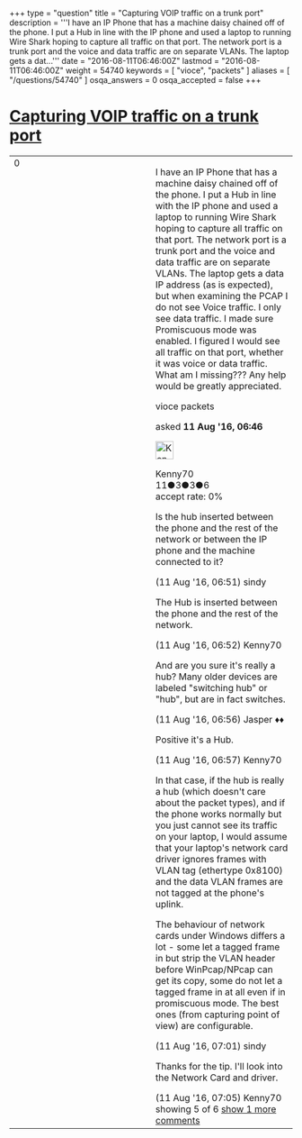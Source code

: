 +++
type = "question"
title = "Capturing VOIP traffic on a trunk port"
description = '''I have an IP Phone that has a machine daisy chained off of the phone. I put a Hub in line with the IP phone and used a laptop to running Wire Shark hoping to capture all traffic on that port. The network port is a trunk port and the voice and data traffic are on separate VLANs. The laptop gets a dat...'''
date = "2016-08-11T06:46:00Z"
lastmod = "2016-08-11T06:46:00Z"
weight = 54740
keywords = [ "vioce", "packets" ]
aliases = [ "/questions/54740" ]
osqa_answers = 0
osqa_accepted = false
+++

<div class="headNormal">

# [Capturing VOIP traffic on a trunk port](/questions/54740/capturing-voip-traffic-on-a-trunk-port)

</div>

<div id="main-body">

<div id="askform">

<table id="question-table" style="width:100%;"><colgroup><col style="width: 50%" /><col style="width: 50%" /></colgroup><tbody><tr class="odd"><td style="width: 30px; vertical-align: top"><div class="vote-buttons"><div id="post-54740-score" class="post-score" title="current number of votes">0</div><div id="favorite-count" class="favorite-count"></div></div></td><td><div id="item-right"><div class="question-body"><p>I have an IP Phone that has a machine daisy chained off of the phone. I put a Hub in line with the IP phone and used a laptop to running Wire Shark hoping to capture all traffic on that port. The network port is a trunk port and the voice and data traffic are on separate VLANs. The laptop gets a data IP address (as is expected), but when examining the PCAP I do not see Voice traffic. I only see data traffic. I made sure Promiscuous mode was enabled. I figured I would see all traffic on that port, whether it was voice or data traffic. What am I missing??? Any help would be greatly appreciated.</p></div><div id="question-tags" class="tags-container tags">vioce packets</div><div id="question-controls" class="post-controls"></div><div class="post-update-info-container"><div class="post-update-info post-update-info-user"><p>asked <strong>11 Aug '16, 06:46</strong></p><img src="https://secure.gravatar.com/avatar/7680a2a610d43f1161f289dd85b76a30?s=32&amp;d=identicon&amp;r=g" class="gravatar" width="32" height="32" alt="Kenny70&#39;s gravatar image" /><p>Kenny70<br />
<span class="score" title="11 reputation points">11</span><span title="3 badges"><span class="badge1">●</span><span class="badgecount">3</span></span><span title="3 badges"><span class="silver">●</span><span class="badgecount">3</span></span><span title="6 badges"><span class="bronze">●</span><span class="badgecount">6</span></span><br />
<span class="accept_rate" title="Rate of the user&#39;s accepted answers">accept rate:</span> <span title="Kenny70 has no accepted answers">0%</span></p></div></div><div id="comments-container-54740" class="comments-container"><span id="54741"></span><div id="comment-54741" class="comment"><div id="post-54741-score" class="comment-score"></div><div class="comment-text"><p>Is the hub inserted between the phone and the rest of the network or between the IP phone and the machine connected to it?</p></div><div id="comment-54741-info" class="comment-info"><span class="comment-age">(11 Aug '16, 06:51)</span> sindy</div></div><span id="54742"></span><div id="comment-54742" class="comment"><div id="post-54742-score" class="comment-score"></div><div class="comment-text"><p>The Hub is inserted between the phone and the rest of the network.</p></div><div id="comment-54742-info" class="comment-info"><span class="comment-age">(11 Aug '16, 06:52)</span> Kenny70</div></div><span id="54744"></span><div id="comment-54744" class="comment"><div id="post-54744-score" class="comment-score"></div><div class="comment-text"><p>And are you sure it's really a hub? Many older devices are labeled "switching hub" or "hub", but are in fact switches.</p></div><div id="comment-54744-info" class="comment-info"><span class="comment-age">(11 Aug '16, 06:56)</span> Jasper ♦♦</div></div><span id="54745"></span><div id="comment-54745" class="comment"><div id="post-54745-score" class="comment-score"></div><div class="comment-text"><p>Positive it's a Hub.</p></div><div id="comment-54745-info" class="comment-info"><span class="comment-age">(11 Aug '16, 06:57)</span> Kenny70</div></div><span id="54746"></span><div id="comment-54746" class="comment"><div id="post-54746-score" class="comment-score"></div><div class="comment-text"><p>In that case, if the hub is really a hub (which doesn't care about the packet types), and if the phone works normally but you just cannot see its traffic on your laptop, I would assume that your laptop's network card driver ignores frames with VLAN tag (ethertype 0x8100) and the data VLAN frames are not tagged at the phone's uplink.</p><p>The behaviour of network cards under Windows differs a lot - some let a tagged frame in but strip the VLAN header before WinPcap/NPcap can get its copy, some do not let a tagged frame in at all even if in promiscuous mode. The best ones (from capturing point of view) are configurable.</p></div><div id="comment-54746-info" class="comment-info"><span class="comment-age">(11 Aug '16, 07:01)</span> sindy</div></div><span id="54747"></span><div id="comment-54747" class="comment not_top_scorer"><div id="post-54747-score" class="comment-score"></div><div class="comment-text"><p>Thanks for the tip. I'll look into the Network Card and driver.</p></div><div id="comment-54747-info" class="comment-info"><span class="comment-age">(11 Aug '16, 07:05)</span> Kenny70</div></div></div><div id="comment-tools-54740" class="comment-tools"><span class="comments-showing"> showing 5 of 6 </span> <a href="#" class="show-all-comments-link">show 1 more comments</a></div><div class="clear"></div><div id="comment-54740-form-container" class="comment-form-container"></div><div class="clear"></div></div></td></tr></tbody></table>

</div>

</div>

